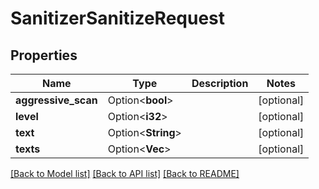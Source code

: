# SanitizerSanitizeRequest

## Properties

Name | Type | Description | Notes
------------ | ------------- | ------------- | -------------
**aggressive_scan** | Option<**bool**> |  | [optional]
**level** | Option<**i32**> |  | [optional]
**text** | Option<**String**> |  | [optional]
**texts** | Option<**Vec<String>**> |  | [optional]

[[Back to Model list]](../README.md#documentation-for-models) [[Back to API list]](../README.md#documentation-for-api-endpoints) [[Back to README]](../README.md)


